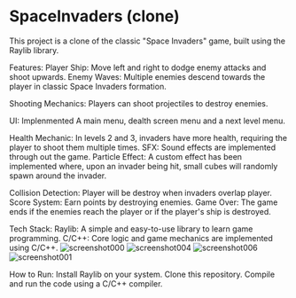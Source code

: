 # SpaceInvaders (clone)

This project is a clone of the classic "Space Invaders" game, built using the Raylib  library. 


Features:
Player Ship: Move left and right to dodge enemy attacks and shoot upwards.
Enemy Waves: Multiple enemies descend towards the player in classic Space Invaders formation.

Shooting Mechanics: Players can shoot projectiles to destroy enemies.

UI: Implenmented A main menu, dealth screen menu and a next level menu.

Health Mechanic: In levels 2 and 3, invaders have more health, requiring the player to shoot them multiple times.
SFX: Sound effects are implemented through out the game.
Particle Effect: A custom effect has been implemented where, upon an invader being hit, small cubes will randomly spawn around the invader.

Collision Detection: Player will be destroy when invaders overlap player.
Score System: Earn points by destroying enemies.
Game Over: The game ends if the enemies reach the player or if the player's ship is destroyed.

Tech Stack:
Raylib: A simple and easy-to-use library to learn game programming.
C/C++: Core logic and game mechanics are implemented using C/C++.
![screenshot000](https://github.com/user-attachments/assets/ca381353-a857-41c5-8ade-410131629d6a)
![screenshot004](https://github.com/user-attachments/assets/ff3c516d-c3c5-4c78-bc02-18f7d7fa301b)
![screenshot006](https://github.com/user-attachments/assets/65a4414d-4e68-4fec-8351-f294deface4b)
![screenshot001](https://github.com/user-attachments/assets/266973a0-2d40-418e-a991-0cb837afe2e6)

How to Run:
Install Raylib on your system.
Clone this repository.
Compile and run the code using a C/C++ compiler.
  
